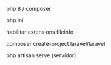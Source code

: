 php 8 / composer

php.ini

habilitar
extensions
fileinfo 

composer create-project laravel/laravel

php artisan serve (servidor)

